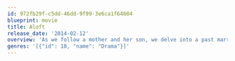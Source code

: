 ```yaml
---
id: 972fb29f-c5dd-46dd-9f99-3e6ca1f64604
blueprint: movie
title: Aloft
release_date: '2014-02-12'
overview: 'As we follow a mother and her son, we delve into a past marred by an accident that tears them apart. She will become a renowned artist and healer, and he will grow into his own and a peculiar falconer who bears the marks of a double absence. In the present, a young journalist will bring about an encounter between the two that puts the very meaning of life and art into question, so that we may contemplate the possibility of living life to its fullest, despite the uncertainties littering our paths.'
genres: '[{"id": 18, "name": "Drama"}]'
---
```


